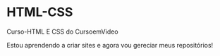 # HTML-CSS
 Curso-HTML E CSS do CursoemVideo

 Estou aprendendo a criar sites e agora vou gereciar meus repositórios!

